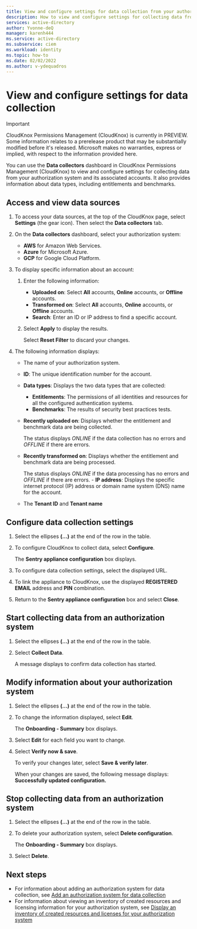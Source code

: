 ```yaml
---
title: View and configure settings for data collection from your authorization system in CloudKnox Permissions Management
description: How to view and configure settings for collecting data from your authorization system in CloudKnox Permissions Management.
services: active-directory
author: Yvonne-deQ
manager: karenh444
ms.service: active-directory
ms.subservice: ciem
ms.workload: identity
ms.topic: how-to
ms.date: 02/02/2022
ms.author: v-ydequadros
---
```


# View and configure settings for data collection 

> [!IMPORTANT]
> CloudKnox Permissions Management (CloudKnox) is currently in PREVIEW.
> Some information relates to a prerelease product that may be substantially modified before it's released. Microsoft makes no warranties, express or implied, with respect to the information provided here.


You can use the **Data collectors** dashboard in CloudKnox Permissions Management (CloudKnox) to view and configure settings for collecting data from your authorization system and its associated accounts. It also provides information about data types, including entitlements and benchmarks.

## Access and view data sources

1. To access your data sources, at the top of the CloudKnox page, select **Settings** (the gear icon). Then select the **Data collectors** tab.

1. On the **Data collectors** dashboard, select your authorization system: 

    - **AWS** for Amazon Web Services.
    - **Azure** for Microsoft Azure.
    - **GCP** for Google Cloud Platform.

1. To display specific information about an account:

    1. Enter the following information:

        - **Uploaded on**: Select **All** accounts, **Online** accounts, or **Offline** accounts.
        - **Transformed on**: Select **All** accounts, **Online** accounts, or **Offline** accounts.
        - **Search**: Enter an ID or IP address to find a specific account.

    1. Select **Apply** to display the results.

        Select **Reset Filter** to discard your changes.

1. The following information displays:

    - The name of your authorization system.
    - **ID**: The unique identification number for the account.
    - **Data types**: Displays the two data types that are collected:
         - **Entitlements**: The permissions of all identities and resources for all the configured authentication systems.
         - **Benchmarks**: The results of security best practices tests.
    - **Recently uploaded on**: Displays whether the entitlement and benchmark data are being collected. 

        The status displays *ONLINE* if the data collection has no errors and *OFFLINE* if there are errors.
    - **Recently transformed on**: Displays whether the entitlement and benchmark data are being processed.

        The status displays *ONLINE* if the data processing has no errors and *OFFLINE* if there are errors. - **IP address**: Displays the specific internet protocol (IP) address or domain name system (DNS) name for the account.
    - The **Tenant ID** and **Tenant name**

## Configure data collection settings

1. Select the ellipses **(...)** at the end of the row in the table.
1. To configure CloudKnox to collect data, select **Configure**.
     
     The **Sentry appliance configuration** box displays.

1. To configure data collection settings, select the displayed URL.
1. To link the appliance to CloudKnox, use the displayed **REGISTERED EMAIL** address and **PIN** combination.
1. Return to the **Sentry appliance configuration** box and select **Close**.

## Start collecting data from an authorization system   

1. Select the ellipses **(...)** at the end of the row in the table.
1. Select **Collect Data**.

    A message displays to confirm data collection has started. 

## Modify information about your authorization system   

1. Select the ellipses **(...)** at the end of the row in the table.
1. To change the information displayed, select **Edit**. 

    The **Onboarding - Summary** box displays.

1. Select **Edit** for each field you want to change. 
1. Select **Verify now & save**.

    To verify your changes later, select **Save & verify later**.

    When your changes are saved, the following message displays: **Successfully updated configuration.**

## Stop collecting data from an authorization system   

1. Select the ellipses **(...)** at the end of the row in the table.
1. To delete your authorization system, select **Delete configuration**. 

    The **Onboarding - Summary** box displays.

1. Select **Delete**. 

## Next steps

- For information about adding an authorization system for data collection, see [Add an authorization system for data collection](cloudknox-product-data-add-authorization-system.md)
- For information about viewing an inventory of created resources and licensing information for your authorization system, see [Display an inventory of  created resources and licenses for your authorization system](cloudknox-product-data-inventory.md)